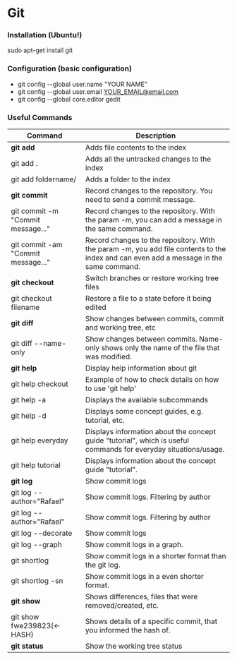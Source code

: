 # Git 

### Installation (Ubuntu!)
sudo apt-get install git 

### Configuration (basic configuration)
- git config --global user.name "YOUR NAME"
- git config --global user.email YOUR_EMAIL@email.com
- git config --global core.editor gedit

### Useful Commands

| Command | Description |
| ------ | ------  |
| **git add** | Adds file contents to the index |
| git add . | Adds all the untracked changes to the index  |
| git add foldername/ | Adds a folder to the index |
| **git commit** | Record changes to the repository. You need to send a commit message. |
| git commit -m "Commit message..." | Record changes to the repository. With the param -m, you can add a message in the same command. |
| git commit -am "Commit message..."| Record changes to the repository. With the param -m, you add file contents to the index and can even add a message in the same command. |
| **git checkout** | Switch branches or restore working tree files |
| git checkout filename| Restore a file to a state before it being edited  |
| **git diff** | Show changes between commits, commit and working tree, etc |
| git diff --name-only | Show changes between commits. Name-only shows only the name of the file that was modified.|
| **git help** |  Display help information about git  |
| git help checkout | Example of how to check details on how to use 'git help'  |
| git help -a |  Displays the available subcommands  |
| git help -d |  Displays some concept guides, e.g. tutorial, etc.  |
| git help everyday |  Displays information about the concept guide "tutorial", which is useful commands for everyday situations/usage.  |
| git help tutorial|  Displays information about the concept guide "tutorial".|
| **git log** | Show commit logs  |
| git log --author="Rafael"| Show commit logs. Filtering by author  |
| git log --author="Rafael"| Show commit logs. Filtering by author  |
| git log --decorate | Show commit logs  |
| git log --graph | Show commit logs in a graph.  |
| git shortlog | Show commit logs in a shorter format than the git log.  |
| git shortlog -sn | Show commit logs in a even shorter format. |
| **git show** | Shows differences, files that were removed/created, etc. |
| git show fwe239823(<-HASH) | Shows details of a specific commit, that you informed the hash of. |
| **git status** | Show the working tree status |  
